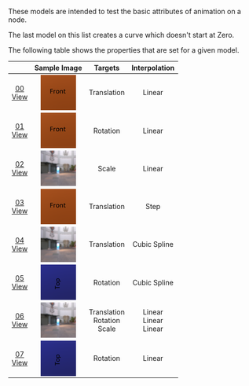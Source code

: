 These models are intended to test the basic attributes of animation on a node.  

The last model on this list creates a curve which doesn't start at Zero.  

The following table shows the properties that are set for a given model.  

|   | Sample Image | Targets | Interpolation |
| :---: | :---: | :---: | :---: |
| [00](Animation_Node_00.gltf)<br>[View](https://bghgary.github.io/glTF-Assets-Viewer/?folder=0&model=0) | [<img src="Figures/Thumbnails/Animation_Node_00.png" align="middle">](Figures/SampleImages/Animation_Node_00.png) | Translation | Linear |
| [01](Animation_Node_01.gltf)<br>[View](https://bghgary.github.io/glTF-Assets-Viewer/?folder=0&model=1) | [<img src="Figures/Thumbnails/Animation_Node_01.png" align="middle">](Figures/SampleImages/Animation_Node_01.png) | Rotation | Linear |
| [02](Animation_Node_02.gltf)<br>[View](https://bghgary.github.io/glTF-Assets-Viewer/?folder=0&model=2) | [<img src="Figures/Thumbnails/Animation_Node_02.png" align="middle">](Figures/SampleImages/Animation_Node_02.png) | Scale | Linear |
| [03](Animation_Node_03.gltf)<br>[View](https://bghgary.github.io/glTF-Assets-Viewer/?folder=0&model=3) | [<img src="Figures/Thumbnails/Animation_Node_03.png" align="middle">](Figures/SampleImages/Animation_Node_03.png) | Translation | Step |
| [04](Animation_Node_04.gltf)<br>[View](https://bghgary.github.io/glTF-Assets-Viewer/?folder=0&model=4) | [<img src="Figures/Thumbnails/Animation_Node_04.png" align="middle">](Figures/SampleImages/Animation_Node_04.png) | Translation | Cubic Spline |
| [05](Animation_Node_05.gltf)<br>[View](https://bghgary.github.io/glTF-Assets-Viewer/?folder=0&model=5) | [<img src="Figures/Thumbnails/Animation_Node_05.png" align="middle">](Figures/SampleImages/Animation_Node_05.png) | Rotation | Cubic Spline |
| [06](Animation_Node_06.gltf)<br>[View](https://bghgary.github.io/glTF-Assets-Viewer/?folder=0&model=6) | [<img src="Figures/Thumbnails/Animation_Node_06.png" align="middle">](Figures/SampleImages/Animation_Node_06.png) | Translation<br>Rotation<br>Scale<br> | Linear<br>Linear<br>Linear<br> |
| [07](Animation_Node_07.gltf)<br>[View](https://bghgary.github.io/glTF-Assets-Viewer/?folder=0&model=7) | [<img src="Figures/Thumbnails/Animation_Node_07.png" align="middle">](Figures/SampleImages/Animation_Node_07.png) | Rotation | Linear |
 
